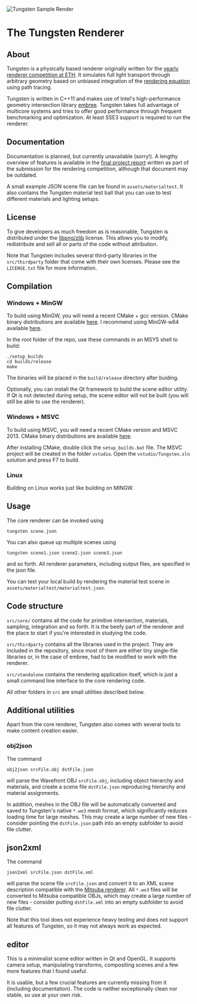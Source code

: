 ![Tungsten Sample Render](https://raw.githubusercontent.com/tunabrain/tungsten/master/Header.jpg "Tungsten Sample Render")

# The Tungsten Renderer #

## About ##

Tungsten is a physically based renderer originally written for the [yearly renderer competition at ETH](http://graphics.ethz.ch/teaching/imsynth14/competition/competition.php). It simulates full light transport through arbitrary geometry based on unbiased integration of the [rendering equation](http://en.wikipedia.org/wiki/Rendering_equation) using path tracing.

Tungsten is written in C++11 and makes use of Intel's high-performance geometry intersection library [embree](http://embree.github.io/). Tungsten takes full advantage of multicore systems and tries to offer good performance through frequent benchmarking and optimization. At least SSE3 support is required to run the renderer.

## Documentation ##

Documentation is planned, but currently unavailable (sorry!). A lengthy overview of features is available in the [final project report](http://graphics.ethz.ch/teaching/imsynth14/competition//1st%20Place..%20Benedikt%20Bitterli/report.html) written as part of the submission for the rendering competition, although that document may be outdated.

A small example JSON scene file can be found in `assets/materialtest`. It also contains the Tungsten material test ball that you can use to test different materials and lighting setups.

## License ##

To give developers as much freedom as is reasonable, Tungsten is distributed under the [libpng/zlib](http://opensource.org/licenses/Zlib) license. This allows you to modify, redistribute and sell all or parts of the code without attribution.

Note that Tungsten includes several third-party libraries in the `src/thirdparty` folder that come with their own licenses. Please see the `LICENSE.txt` file for more information.

## Compilation ##

### Windows + MinGW
To build using MinGW, you will need a recent CMake + gcc version. CMake binary distributions are available [here](http://www.cmake.org/download/). I recommend using MinGW-w64 available [here](http://sourceforge.net/projects/mingw-w64/).

In the root folder of the repo, use these commands in an MSYS shell to build:

    ./setup_builds
	cd builds/release
	make

The binaries will be placed in the `build/release` directory after buiding.

Optionally, you can install the Qt framework to build the scene editor utility. If Qt is not detected during setup, the scene editor will not be built (you will still be able to use the renderer).

### Windows + MSVC
To build using MSVC, you will need a recent CMake version and MSVC 2013. CMake binary distributions are available [here](http://www.cmake.org/download/).

After installing CMake, double click the `setup_builds.bat` file. The MSVC project will be created in the folder `vstudio`. Open the `vstudio/Tungsten.sln` solution and press F7 to build.

### Linux ###

Building on Linux works just like building on MINGW.

## Usage ##

The core renderer can be invoked using

	tungsten scene.json

You can also queue up multiple scenes using

	tungsten scene1.json scene2.json scene3.json

and so forth. All renderer parameters, including output files, are specified in the json file.

You can test your local build by rendering the material test scene in `assets/materialtest/materialtest.json`.

## Code structure ##

`src/core/` contains all the code for primitive intersection, materials, sampling, integration and so forth. It is the beefy part of the renderer and the place to start if you're interested in studying the code.

`src/thirdparty` contains all the libraries used in the project. They are included in the repository, since most of them are either tiny single-file libraries or, in the case of embree, had to be modified to work with the renderer.

`src/standalone` contains the rendering application itself, which is just a small command line interface to the core rendering code.

All other folders in `src` are small utilities described below.

## Additional utilities ##

Apart from the core renderer, Tungsten also comes with several tools to make content creation easier.

### obj2json ##
The command

    obj2json srcFile.obj dstFile.json

will parse the Wavefront OBJ `srcFile.obj`, including object hierarchy and materials, and create a scene file `dstFile.json` reproducing hierarchy and material assignments.

In addition, meshes in the OBJ file will be automatically converted and saved to Tungsten's native `*.wo3` mesh format, which significantly reduces loading time for large meshes. This may create a large number of new files - consider pointing the `dstFile.json` path into an empty subfolder to avoid file clutter.

## json2xml ##
The command

    json2xml srcFile.json dstFile.xml

will parse the scene file `srcFile.json` and convert it to an XML scene description compatible with the [Mitsuba renderer](https://www.mitsuba-renderer.org/). All `*.wo3` files will be converted to Mitsuba compatible OBJs, which may create a large number of new files - consider putting `dstFile.xml` into an empty subfolder to avoid file clutter. 

Note that this tool does not experience heavy testing and does not support all features of Tungsten, so it may not always work as expected.

## editor ##
This is a minimalist scene editor written in Qt and OpenGL. It supports camera setup, manipulating transforms, compositing scenes and a few more features that I found useful.

It is usable, but a few crucial features are currently missing from it (including documentation). The code is neither exceptionally clean nor stable, so use at your own risk.
